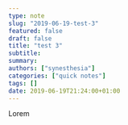 ```yaml
---
type: note
slug: "2019-06-19-test-3"
featured: false
draft: false
title: "test 3"
subtitle: 
summary: 
authors: ["synesthesia"]
categories: ["quick notes"]
tags: []
date: 2019-06-19T21:24:00+01:00
---
```


Lorem